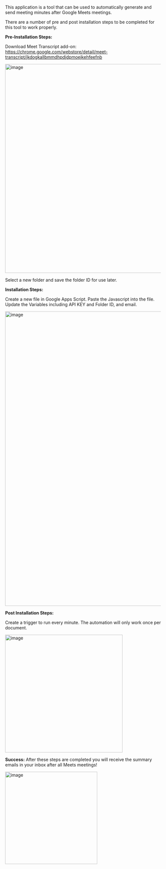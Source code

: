 This application is a tool that can be used to automatically generate and send meeting minutes after Google Meets meetings.

There are a number of pre and post installation steps to be completed for this tool to work properly. 

**Pre-Installation Steps:**

Download Meet Transcript add-on:  https://chrome.google.com/webstore/detail/meet-transcript/jkdogkallbmmdhpdjdpmoejkehfeefnb

<img width="674" alt="image" src="https://github.com/ZachsSolutions/Meeting_Notes_Automation_Google_Script/assets/52823904/e8b5412c-c617-43e9-917d-29856c7bd50f">

Select a new folder and save the folder ID for use later.  


**Installation Steps:**

Create a new file in Google Apps Script. 
Paste the Javascript into the file.  Update the Variables including API KEY and Folder ID, and email. 

<img width="950" alt="image" src="https://github.com/ZachsSolutions/Meeting_Notes_Automation_Google_Script/assets/52823904/32ecf42b-b47a-4c50-9e12-ea7fb7bcfd5c">


**Post Installation Steps:**

Create a trigger to run every minute.  The automation will only work once per document.

<img width="380" alt="image" src="https://github.com/ZachsSolutions/Meeting_Notes_Automation_Google_Script/assets/52823904/8e2bbb45-f099-4e81-b66a-6e3dd4e8c022">


**Success:**
After these steps are completed you will receive the summary emails in your inbox after all Meets meetings!

<img width="298" alt="image" src="https://github.com/ZachsSolutions/Meeting_Notes_Automation_Google_Script/assets/52823904/b64ab529-ad76-4e1d-85ca-16cbf6bd61b7">

